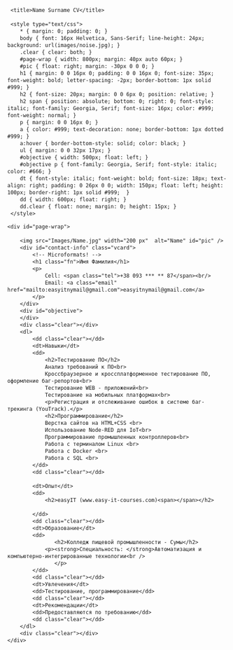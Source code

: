 <!DOCTYPE html>
<html lang="en">
<head>
        <meta charset="UTF-8">
        <meta name="viewport" content="width=device-width, initial-scale=1.0">
        <meta http-equiv="X-UA-Compatible" content="ie=edge">

     <title>Name Surname CV</title>

     <style type="text/css">
        * { margin: 0; padding: 0; }
        body { font: 16px Helvetica, Sans-Serif; line-height: 24px; background: url(images/noise.jpg); }
        .clear { clear: both; }
        #page-wrap { width: 800px; margin: 40px auto 60px; }
        #pic { float: right; margin: -30px 0 0 0; }
        h1 { margin: 0 0 16px 0; padding: 0 0 16px 0; font-size: 35px; font-weight: bold; letter-spacing: -2px; border-bottom: 1px solid #999; }
        h2 { font-size: 20px; margin: 0 0 6px 0; position: relative; }
        h2 span { position: absolute; bottom: 0; right: 0; font-style: italic; font-family: Georgia, Serif; font-size: 16px; color: #999; font-weight: normal; }
        p { margin: 0 0 16px 0; }
        a { color: #999; text-decoration: none; border-bottom: 1px dotted #999; }
        a:hover { border-bottom-style: solid; color: black; }
        ul { margin: 0 0 32px 17px; }
        #objective { width: 500px; float: left; }
        #objective p { font-family: Georgia, Serif; font-style: italic; color: #666; }
        dt { font-style: italic; font-weight: bold; font-size: 18px; text-align: right; padding: 0 26px 0 0; width: 150px; float: left; height: 100px; border-right: 1px solid #999;  }
        dd { width: 600px; float: right; }
        dd.clear { float: none; margin: 0; height: 15px; }
     </style>
</head>

<body>

    <div id="page-wrap">

        <img src="Images/Name.jpg" width="200 px"  alt="Name" id="pic" />
        <div id="contact-info" class="vcard">
            <!-- Microformats! -->
            <h1 class="fn">Имя Фамилия</h1>
            <p>
                Cell: <span class="tel">+38 093 *** ** 87</span><br/>
                Email: <a class="email" href="mailto:easyitnymail@gmail.com">easyitnymail@gmail.com</a>
            </p>
        </div>
        <div id="objective">
        </div>
        <div class="clear"></div>
        <dl>
            <dd class="clear"></dd>
            <dt>Навыки</dt>
            <dd>
                <h2>Тестирование ПО</h2>
                Анализ требований к ПО<br>
                Кроссбраузерное и кроссплатформенное тестирование ПО, оформление баг-репортов<br>
                Тестирование WEB - приложений<br>
                Тестирование на мобильных платформах<br>
                <p>Регистрация и отслеживание ошибок в системе баг-трекинга (YouTrack).</p>
                <h2>Программирование</h2>
                Верстка сайтов на HTML+CSS <br>
                Использование Node-RED для IoT<br>
                Программирование промышленных контроллеров<br>
                Работа с терминалом Linux <br>
                Работа с Docker <br>
                Работа с SQL <br>
            </dd>
            <dd class="clear"></dd>

            <dt>Опыт</dt>
            <dd>
                <h2>easyIT (www.easy-it-courses.com)<span></span></h2>

            </dd>
            <dd class="clear"></dd>
            <dt>Образование</dt>
            <dd>
                   <h2>Колледж пищевой промышленности - Сумы</h2>
                <p><strong>Специальность: </strong>Автоматизация и компьютерно-интегрированные технологии<br />
                   </p>
            </dd>
            <dd class="clear"></dd>
            <dt>Увлечения</dt>
            <dd>Тестирование, программирование</dd>
            <dd class="clear"></dd>
            <dt>Рекомендации</dt>
            <dd>Предоставляются по требованию</dd>
            <dd class="clear"></dd>
        </dl>
        <div class="clear"></div>
    </div>
</body>
</html>
